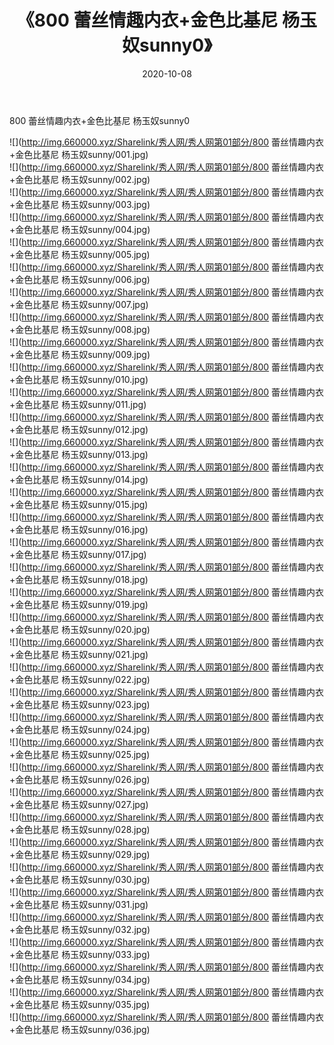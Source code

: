 ﻿---
layout: post
title:  《800 蕾丝情趣内衣+金色比基尼 杨玉奴sunny0》
date:   2020-10-08
img: http://img.660000.xyz/Sharelink/秀人网/秀人网第01部分/800 蕾丝情趣内衣+金色比基尼 杨玉奴sunny0/000.jpg
categories: [美女, 清纯, 唯美]
---

800 蕾丝情趣内衣+金色比基尼 杨玉奴sunny0

  ![](http://img.660000.xyz/Sharelink/秀人网/秀人网第01部分/800 蕾丝情趣内衣+金色比基尼 杨玉奴sunny/001.jpg) <br> ![](http://img.660000.xyz/Sharelink/秀人网/秀人网第01部分/800 蕾丝情趣内衣+金色比基尼 杨玉奴sunny/002.jpg) <br> ![](http://img.660000.xyz/Sharelink/秀人网/秀人网第01部分/800 蕾丝情趣内衣+金色比基尼 杨玉奴sunny/003.jpg) <br> ![](http://img.660000.xyz/Sharelink/秀人网/秀人网第01部分/800 蕾丝情趣内衣+金色比基尼 杨玉奴sunny/004.jpg) <br> ![](http://img.660000.xyz/Sharelink/秀人网/秀人网第01部分/800 蕾丝情趣内衣+金色比基尼 杨玉奴sunny/005.jpg) <br> ![](http://img.660000.xyz/Sharelink/秀人网/秀人网第01部分/800 蕾丝情趣内衣+金色比基尼 杨玉奴sunny/006.jpg) <br> ![](http://img.660000.xyz/Sharelink/秀人网/秀人网第01部分/800 蕾丝情趣内衣+金色比基尼 杨玉奴sunny/007.jpg) <br> ![](http://img.660000.xyz/Sharelink/秀人网/秀人网第01部分/800 蕾丝情趣内衣+金色比基尼 杨玉奴sunny/008.jpg) <br> ![](http://img.660000.xyz/Sharelink/秀人网/秀人网第01部分/800 蕾丝情趣内衣+金色比基尼 杨玉奴sunny/009.jpg) <br> ![](http://img.660000.xyz/Sharelink/秀人网/秀人网第01部分/800 蕾丝情趣内衣+金色比基尼 杨玉奴sunny/010.jpg) <br> ![](http://img.660000.xyz/Sharelink/秀人网/秀人网第01部分/800 蕾丝情趣内衣+金色比基尼 杨玉奴sunny/011.jpg) <br> ![](http://img.660000.xyz/Sharelink/秀人网/秀人网第01部分/800 蕾丝情趣内衣+金色比基尼 杨玉奴sunny/012.jpg) <br> ![](http://img.660000.xyz/Sharelink/秀人网/秀人网第01部分/800 蕾丝情趣内衣+金色比基尼 杨玉奴sunny/013.jpg) <br> ![](http://img.660000.xyz/Sharelink/秀人网/秀人网第01部分/800 蕾丝情趣内衣+金色比基尼 杨玉奴sunny/014.jpg) <br> ![](http://img.660000.xyz/Sharelink/秀人网/秀人网第01部分/800 蕾丝情趣内衣+金色比基尼 杨玉奴sunny/015.jpg) <br> ![](http://img.660000.xyz/Sharelink/秀人网/秀人网第01部分/800 蕾丝情趣内衣+金色比基尼 杨玉奴sunny/016.jpg) <br> ![](http://img.660000.xyz/Sharelink/秀人网/秀人网第01部分/800 蕾丝情趣内衣+金色比基尼 杨玉奴sunny/017.jpg) <br> ![](http://img.660000.xyz/Sharelink/秀人网/秀人网第01部分/800 蕾丝情趣内衣+金色比基尼 杨玉奴sunny/018.jpg) <br> ![](http://img.660000.xyz/Sharelink/秀人网/秀人网第01部分/800 蕾丝情趣内衣+金色比基尼 杨玉奴sunny/019.jpg) <br> ![](http://img.660000.xyz/Sharelink/秀人网/秀人网第01部分/800 蕾丝情趣内衣+金色比基尼 杨玉奴sunny/020.jpg) <br> ![](http://img.660000.xyz/Sharelink/秀人网/秀人网第01部分/800 蕾丝情趣内衣+金色比基尼 杨玉奴sunny/021.jpg) <br> ![](http://img.660000.xyz/Sharelink/秀人网/秀人网第01部分/800 蕾丝情趣内衣+金色比基尼 杨玉奴sunny/022.jpg) <br> ![](http://img.660000.xyz/Sharelink/秀人网/秀人网第01部分/800 蕾丝情趣内衣+金色比基尼 杨玉奴sunny/023.jpg) <br> ![](http://img.660000.xyz/Sharelink/秀人网/秀人网第01部分/800 蕾丝情趣内衣+金色比基尼 杨玉奴sunny/024.jpg) <br> ![](http://img.660000.xyz/Sharelink/秀人网/秀人网第01部分/800 蕾丝情趣内衣+金色比基尼 杨玉奴sunny/025.jpg) <br> ![](http://img.660000.xyz/Sharelink/秀人网/秀人网第01部分/800 蕾丝情趣内衣+金色比基尼 杨玉奴sunny/026.jpg) <br> ![](http://img.660000.xyz/Sharelink/秀人网/秀人网第01部分/800 蕾丝情趣内衣+金色比基尼 杨玉奴sunny/027.jpg) <br> ![](http://img.660000.xyz/Sharelink/秀人网/秀人网第01部分/800 蕾丝情趣内衣+金色比基尼 杨玉奴sunny/028.jpg) <br> ![](http://img.660000.xyz/Sharelink/秀人网/秀人网第01部分/800 蕾丝情趣内衣+金色比基尼 杨玉奴sunny/029.jpg) <br> ![](http://img.660000.xyz/Sharelink/秀人网/秀人网第01部分/800 蕾丝情趣内衣+金色比基尼 杨玉奴sunny/030.jpg) <br> ![](http://img.660000.xyz/Sharelink/秀人网/秀人网第01部分/800 蕾丝情趣内衣+金色比基尼 杨玉奴sunny/031.jpg) <br> ![](http://img.660000.xyz/Sharelink/秀人网/秀人网第01部分/800 蕾丝情趣内衣+金色比基尼 杨玉奴sunny/032.jpg) <br> ![](http://img.660000.xyz/Sharelink/秀人网/秀人网第01部分/800 蕾丝情趣内衣+金色比基尼 杨玉奴sunny/033.jpg) <br> ![](http://img.660000.xyz/Sharelink/秀人网/秀人网第01部分/800 蕾丝情趣内衣+金色比基尼 杨玉奴sunny/034.jpg) <br> ![](http://img.660000.xyz/Sharelink/秀人网/秀人网第01部分/800 蕾丝情趣内衣+金色比基尼 杨玉奴sunny/035.jpg) <br> ![](http://img.660000.xyz/Sharelink/秀人网/秀人网第01部分/800 蕾丝情趣内衣+金色比基尼 杨玉奴sunny/036.jpg) <br>